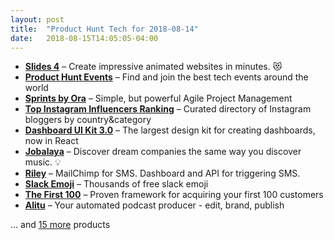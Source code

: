 ```yaml
---
layout: post
title:  "Product Hunt Tech for 2018-08-14"
date:   2018-08-15T14:05:05-04:00
---
```


* **[Slides 4](https://www.producthunt.com/posts/slides-4?utm_campaign=producthunt-api&utm_medium=api&utm_source=Application%3A+Daily+Digest+RSS+%28ID%3A+3202%29)** – Create impressive animated websites in minutes. 😻
* **[Product Hunt Events](https://www.producthunt.com/posts/product-hunt-events?utm_campaign=producthunt-api&utm_medium=api&utm_source=Application%3A+Daily+Digest+RSS+%28ID%3A+3202%29)** – Find and join the best tech events around the world
* **[Sprints by Ora](https://www.producthunt.com/posts/sprints-by-ora?utm_campaign=producthunt-api&utm_medium=api&utm_source=Application%3A+Daily+Digest+RSS+%28ID%3A+3202%29)** – Simple, but powerful Agile Project Management
* **[Top Instagram Influencers Ranking](https://www.producthunt.com/posts/top-instagram-influencers-ranking?utm_campaign=producthunt-api&utm_medium=api&utm_source=Application%3A+Daily+Digest+RSS+%28ID%3A+3202%29)** – Curated directory of Instagram bloggers by country&category
* **[Dashboard UI Kit 3.0](https://www.producthunt.com/posts/dashboard-ui-kit-3-0?utm_campaign=producthunt-api&utm_medium=api&utm_source=Application%3A+Daily+Digest+RSS+%28ID%3A+3202%29)** – The largest design kit for creating dashboards, now in React
* **[Jobalaya](https://www.producthunt.com/posts/jobalaya?utm_campaign=producthunt-api&utm_medium=api&utm_source=Application%3A+Daily+Digest+RSS+%28ID%3A+3202%29)** – Discover dream companies the same way you discover music. 💡
* **[Riley](https://www.producthunt.com/posts/riley-4?utm_campaign=producthunt-api&utm_medium=api&utm_source=Application%3A+Daily+Digest+RSS+%28ID%3A+3202%29)** – MailChimp for SMS. Dashboard and API for triggering SMS.
* **[Slack Emoji](https://www.producthunt.com/posts/slack-emoji?utm_campaign=producthunt-api&utm_medium=api&utm_source=Application%3A+Daily+Digest+RSS+%28ID%3A+3202%29)** – Thousands of free slack emoji
* **[The First 100](https://www.producthunt.com/posts/the-first-100?utm_campaign=producthunt-api&utm_medium=api&utm_source=Application%3A+Daily+Digest+RSS+%28ID%3A+3202%29)** – Proven framework for acquiring your first 100 customers
* **[Alitu](https://www.producthunt.com/posts/alitu?utm_campaign=producthunt-api&utm_medium=api&utm_source=Application%3A+Daily+Digest+RSS+%28ID%3A+3202%29)** – Your automated podcast producer - edit, brand, publish

… and [15 more](https://www.producthunt.com/tech) products